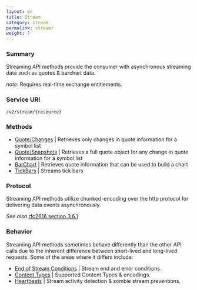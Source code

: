 ```yaml
---
layout: en
title: Stream
category: stream
permalink: stream/
weight: 7
---
```


### Summary

Streaming API methods provide the consumer with asynchronous streaming data such as quotes & barchart data. 

*note*: Requires real-time exchange entitlements.

### Service URI

`/v2/stream/{resource}`

### Methods

* [Quote/Changes](quote-changes) | Retrieves only changes in quote information for a symbol list
* [Quote/Snapshots](quote-snapshots) | Retrieves a full quote object for any change in quote information for a symbol list
* [BarChart](barchart) | Retrieves quote information that can be used to build a chart
* [TickBars](tick-bars) | Streams tick bars

### Protocol

Streaming API methods utilize chunked-encoding over the http protocol for delivering data events asynchronously.

*See also* [rfc2616 section 3.6.1](http://tools.ietf.org/html/rfc2616#section-3.6.1)

### Behavior

Streaming API methods sometimes behave differently than the other API calls due to the inherent difference between short-lived and long-lived requests.  Some of the areas where it differs include:

* [End of Stream Conditions](end-of-stream-conditions) | Stream end and error conditions.
* [Content Types](content-types) | Supported Content Types & encodings.
* [Heartbeats](heartbeats) | Stream activity detection & zombie stream preventions.



